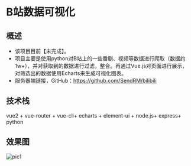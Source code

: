 # B站数据可视化

## 概述

- 该项目目前【未完成】。
- 项目主要是使用python对B站上的一些番剧、视频等数据进行爬取（数据约1w+），并对获取到的数据进行过滤，整合。再通过Vue.js对页面进行展示，对筛选出的数据使用Echarts来生成可视化图表。
- 服务器端链接，GitHub：https://github.com/SendRM/bilibili

## 技术栈

vue2 + vue-router + vue-cli+ echarts + element-ui + node.js+ express+ python

## 效果图

![pic1](https://user-images.githubusercontent.com/69138150/192107027-5e87ebc3-0084-42c1-be2f-0eda59e88a4e.png)
